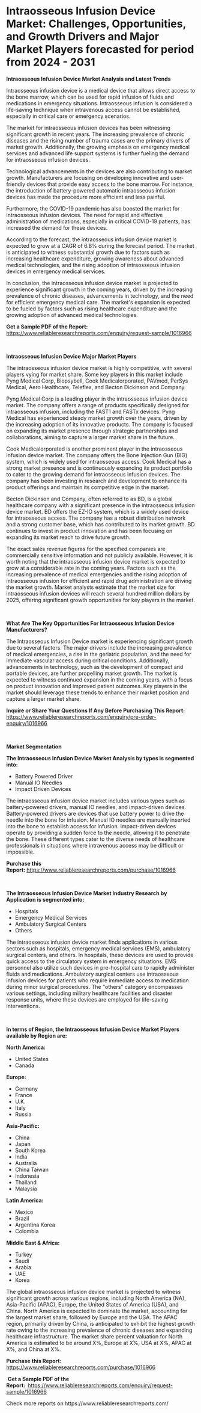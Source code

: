 <p><h1>Intraosseous Infusion Device Market: Challenges, Opportunities, and Growth Drivers and Major Market Players forecasted for period from 2024 - 2031</h1></p><p><strong>Intraosseous Infusion Device Market Analysis and Latest Trends</strong></p>
<p><p>Intraosseous infusion device is a medical device that allows direct access to the bone marrow, which can be used for rapid infusion of fluids and medications in emergency situations. Intraosseous infusion is considered a life-saving technique when intravenous access cannot be established, especially in critical care or emergency scenarios.</p><p>The market for intraosseous infusion devices has been witnessing significant growth in recent years. The increasing prevalence of chronic diseases and the rising number of trauma cases are the primary drivers of market growth. Additionally, the growing emphasis on emergency medical services and advanced life support systems is further fueling the demand for intraosseous infusion devices.</p><p>Technological advancements in the devices are also contributing to market growth. Manufacturers are focusing on developing innovative and user-friendly devices that provide easy access to the bone marrow. For instance, the introduction of battery-powered automatic intraosseous infusion devices has made the procedure more efficient and less painful.</p><p>Furthermore, the COVID-19 pandemic has also boosted the market for intraosseous infusion devices. The need for rapid and effective administration of medications, especially in critical COVID-19 patients, has increased the demand for these devices.</p><p>According to the forecast, the intraosseous infusion device market is expected to grow at a CAGR of 6.8% during the forecast period. The market is anticipated to witness substantial growth due to factors such as increasing healthcare expenditure, growing awareness about advanced medical technologies, and the rising adoption of intraosseous infusion devices in emergency medical services.</p><p>In conclusion, the intraosseous infusion device market is projected to experience significant growth in the coming years, driven by the increasing prevalence of chronic diseases, advancements in technology, and the need for efficient emergency medical care. The market's expansion is expected to be fueled by factors such as rising healthcare expenditure and the growing adoption of advanced medical technologies.</p></p>
<p><strong>Get a Sample PDF of the Report:&nbsp;</strong> <a href="https://www.reliableresearchreports.com/enquiry/request-sample/1016966">https://www.reliableresearchreports.com/enquiry/request-sample/1016966</a></p>
<p>&nbsp;</p>
<p><strong>Intraosseous Infusion Device Major Market Players</strong></p>
<p><p>The intraosseous infusion device market is highly competitive, with several players vying for market share. Some key players in this market include Pyng Medical Corp, Biopsybell, Cook Medicalorporated, PAVmed, PerSys Medical, Aero Healthcare, Teleflex, and Becton Dickinson and Company.</p><p>Pyng Medical Corp is a leading player in the intraosseous infusion device market. The company offers a range of products specifically designed for intraosseous infusion, including the FAST1 and FASTx devices. Pyng Medical has experienced steady market growth over the years, driven by the increasing adoption of its innovative products. The company is focused on expanding its market presence through strategic partnerships and collaborations, aiming to capture a larger market share in the future.</p><p>Cook Medicalorporated is another prominent player in the intraosseous infusion device market. The company offers the Bone Injection Gun (BIG) system, which is widely used for intraosseous access. Cook Medical has a strong market presence and is continuously expanding its product portfolio to cater to the growing demand for intraosseous infusion devices. The company has been investing in research and development to enhance its product offerings and maintain its competitive edge in the market.</p><p>Becton Dickinson and Company, often referred to as BD, is a global healthcare company with a significant presence in the intraosseous infusion device market. BD offers the EZ-IO system, which is a widely used device for intraosseous access. The company has a robust distribution network and a strong customer base, which has contributed to its market growth. BD continues to invest in product innovation and has been focusing on expanding its market reach to drive future growth.</p><p>The exact sales revenue figures for the specified companies are commercially sensitive information and not publicly available. However, it is worth noting that the intraosseous infusion device market is expected to grow at a considerable rate in the coming years. Factors such as the increasing prevalence of medical emergencies and the rising adoption of intraosseous infusion for efficient and rapid drug administration are driving the market growth. Market analysts estimate that the market size for intraosseous infusion devices will reach several hundred million dollars by 2025, offering significant growth opportunities for key players in the market.</p></p>
<p>&nbsp;</p>
<p><strong>What Are The Key Opportunities For Intraosseous Infusion Device Manufacturers?</strong></p>
<p><p>The Intraosseous Infusion Device market is experiencing significant growth due to several factors. The major drivers include the increasing prevalence of medical emergencies, a rise in the geriatric population, and the need for immediate vascular access during critical conditions. Additionally, advancements in technology, such as the development of compact and portable devices, are further propelling market growth. The market is expected to witness continued expansion in the coming years, with a focus on product innovation and improved patient outcomes. Key players in the market should leverage these trends to enhance their market position and capture a larger market share.</p></p>
<p><strong>Inquire or Share Your Questions If Any Before Purchasing This Report:</strong> <a href="https://www.reliableresearchreports.com/enquiry/pre-order-enquiry/1016966">https://www.reliableresearchreports.com/enquiry/pre-order-enquiry/1016966</a></p>
<p>&nbsp;</p>
<p><strong>Market Segmentation</strong></p>
<p><strong>The Intraosseous Infusion Device Market Analysis by types is segmented into:</strong></p>
<p><ul><li>Battery Powered Driver</li><li>Manual IO Needles</li><li>Impact Driven Devices</li></ul></p>
<p><p>The intraosseous infusion device market includes various types such as battery-powered drivers, manual IO needles, and impact-driven devices. Battery-powered drivers are devices that use battery power to drive the needle into the bone for infusion. Manual IO needles are manually inserted into the bone to establish access for infusion. Impact-driven devices operate by providing a sudden force to the needle, allowing it to penetrate the bone. These different types cater to the diverse needs of healthcare professionals in situations where intravenous access may be difficult or impossible.</p></p>
<p><strong>Purchase this Report:&nbsp;</strong><a href="https://www.reliableresearchreports.com/purchase/1016966">https://www.reliableresearchreports.com/purchase/1016966</a></p>
<p>&nbsp;</p>
<p><strong>The Intraosseous Infusion Device Market Industry Research by Application is segmented into:</strong></p>
<p><ul><li>Hospitals</li><li>Emergency Medical Services</li><li>Ambulatory Surgical Centers</li><li>Others</li></ul></p>
<p><p>The intraosseous infusion device market finds applications in various sectors such as hospitals, emergency medical services (EMS), ambulatory surgical centers, and others. In hospitals, these devices are used to provide quick access to the circulatory system in emergency situations. EMS personnel also utilize such devices in pre-hospital care to rapidly administer fluids and medications. Ambulatory surgical centers use intraosseous infusion devices for patients who require immediate access to medication during minor surgical procedures. The "others" category encompasses various settings, including military healthcare facilities and disaster response units, where these devices are employed for life-saving interventions.</p></p>
<p>&nbsp;</p>
<p><strong>In terms of Region, the Intraosseous Infusion Device Market Players available by Region are:</strong></p>
<p>
    <p> <strong> North America: </strong>
        <ul>
            <li>United States</li>
            <li>Canada</li>
        </ul>
        </p> 
    <p> <strong> Europe: </strong>
        <ul>
            <li>Germany</li>
            <li>France</li>
            <li>U.K.</li>
            <li>Italy</li>
            <li>Russia</li>
        </ul>
        </p> 
    <p> <strong> Asia-Pacific: </strong>
        <ul>
            <li>China</li>
            <li>Japan</li>
            <li>South Korea</li>
            <li>India</li>
            <li>Australia</li>
            <li>China Taiwan</li>
            <li>Indonesia</li>
            <li>Thailand</li>
            <li>Malaysia</li>
        </ul>
        </p> 
    <p> <strong> Latin America: </strong>
        <ul>
            <li>Mexico</li>
            <li>Brazil</li>
            <li>Argentina Korea</li>
            <li>Colombia</li>
        </ul>
        </p> 
    <p> <strong> Middle East & Africa: </strong>
        <ul>
            <li>Turkey</li>
            <li>Saudi</li>
            <li>Arabia</li>
            <li>UAE</li>
            <li>Korea</li>
        </ul>
    </p>
    </p>
<p><p>The global intraosseous infusion device market is projected to witness significant growth across various regions, including North America (NA), Asia-Pacific (APAC), Europe, the United States of America (USA), and China. North America is expected to dominate the market, accounting for the largest market share, followed by Europe and the USA. The APAC region, primarily driven by China, is anticipated to exhibit the highest growth rate owing to the increasing prevalence of chronic diseases and expanding healthcare infrastructure. The market share percent valuation for North America is estimated to be around X%, Europe at X%, USA at X%, APAC at X%, and China at X%.</p></p>
<p><strong>Purchase this Report: </strong><a href="https://www.reliableresearchreports.com/purchase/1016966">https://www.reliableresearchreports.com/purchase/1016966</a></p>
<p>&nbsp;<strong>Get a Sample PDF of the Report:&nbsp;&nbsp;</strong><a href="https://www.reliableresearchreports.com/enquiry/request-sample/1016966">https://www.reliableresearchreports.com/enquiry/request-sample/1016966</a></p>
<p><strong></strong></p>
<p>Check more reports on https://www.reliableresearchreports.com/</p>
